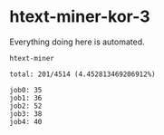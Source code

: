 # htext-miner-kor-3

Everything doing here is automated.

```
htext-miner

total: 201/4514 (4.452813469206912%)

job0: 35
job1: 36
job2: 52
job3: 38
job4: 40
```